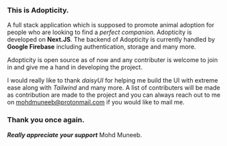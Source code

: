 ### This is **Adopticity**.

A full stack application which is supposed to promote animal adoption for people who are looking to find a _perfect companion_.
Adopticity is developed on **Next.JS**. The backend of Adopticity is currently handled by **Google Firebase** including authentication, storage and many more.

Adopticity is open source as of now and any contributer is welcome to join in and give me a hand in developing the project.

I would really like to thank _daisyUI_ for helping me build the UI with extreme ease along with _Tailwind_ and many more.
A list of contributers will be made as contribution are made to the project and you can always reach out to me on mohdmuneeb@protonmail.com if you would like to mail me.

### Thank you once again.

_**Really appreciate your support**_
Mohd Muneeb.
